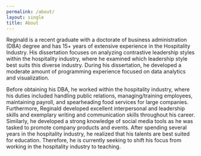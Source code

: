 ```yaml
---
permalink: /about/
layout: single
title: About
---
```


Reginald is a recent graduate with a doctorate of business administration (DBA) degree and has 15+ years of extensive experience in the Hospitality Industry. 
His dissertation focuses on analyzing contrastive leadership styles within the hospitality industry, where he examined which leadership style best suits this diverse industry.
During his dissertation, he developed a moderate amount of programming experience focused on data analytics and visualization.

Before obtaining his DBA, he worked within the hospitality industry, where his duties included handling public relations, managing/training employees, maintaining payroll, and spearheading food services for large companies.
Furthermore, Reginald developed excellent interpersonal and leadership skills and exemplary writing and communication skills throughout his career. 
Similarly, he developed a strong knowledge of social media tools as he was tasked to promote company products and events. 
After spending several years in the hospitality industry, he realized that his talents are best suited for education.
Therefore, he is currently seeking to shift his focus from working in the hospitality industry to teaching.
